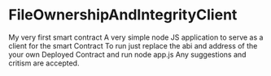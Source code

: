# FileOwnershipAndIntegrityClient
My very first smart contract
A very simple node JS application to serve as a client for the smart Contract
To run just replace the abi and address of the your own Deployed Contract and run node app.js
Any suggestions and critism are accepted.
